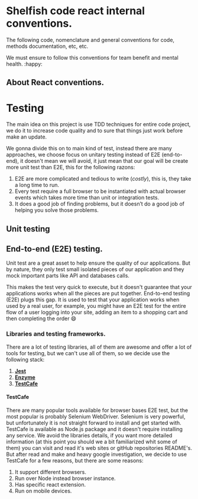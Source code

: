 # Shelfish code react internal conventions.

The following code, nomenclature and general conventions for code, methods documentation, etc, etc.

We must ensure to follow this conventions for team benefit and mental health. :happy:



## About React conventions.





# Testing

The main idea on this project is use TDD techniques for entire code project, we do it to increase code quality and to sure that things just work  before  make an update.

We gonna divide this on to main kind of test, instead there are many approaches, we choose focus on unitary testing instead of E2E (end-to-end), it doesn't mean we will avoid, it just mean that our goal will be create more unit test than E2E, this for the following razons:

1. E2E are more complicated and tedious to write (_costly_), this is, they take a long time to run. 
2. Every test require a full browser to be instantiated with actual browser events which takes more time than unit or integration tests.
3. It does a good job of finding problems, but it doesn’t do a good job of helping you solve those problems.



## Unit testing



## End-to-end (E2E) testing.

 Unit test are a great asset to help ensure the quality of our applications. But by nature, they only test small isolated pieces of our application and they mock important parts like API and databases calls.

This makes the test very quick to execute, but it doesn't guarantee that your applications works when all the pieces are put together. End-to-end testing (E2E) plugs this gap. It is used to test that your application works when used by a real user, for example, you might have an E2E test for the entire flow of a user logging into your site, adding an item to a shopping cart and then completing the order  :smile:



### Libraries and testing frameworks.

There are a lot of testing libraries, all of them are awesome and offer a lot of tools for testing, but we can't use all of them, so we decide use the following stack:

1. [__Jest__](https://jestjs.io/)
2. [__Enzyme__](https://airbnb.io/enzyme/)
3. [__TestCafe__](https://github.com/DevExpress/testcafe) 

#### TestCafe

There are many popular tools available for browser bases E2E test, but the most popular is probably Selenium WebDriver. Selenium is very powerful, but unfortunately it is not straight forward to install and get started with. TestCafe is available as Node.js package and it doesn't require installing any service. We avoid the libraries details, if you want more detailed information (at this point you should we a bit familiarized whit some of them) you can visit and read it's web sites or gitHub repositories README's. But after read and make and heavy google investigation, we decide to use TestCafe for a few reasons, but there are some reasons:

1. It support different browsers.
2. Run over Node instead browser instance.
3. Has specific react extension.
4. Run on mobile devices.



